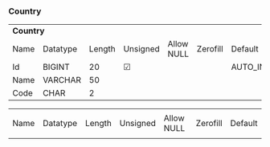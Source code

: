 ### Country

<table>
    <tr>
        <td colspan="7">
            <b>Country</b>
        </td>
    </tr>
    <tr>
        <td>Name</td>
        <td>Datatype</td>
        <td>Length</td>
        <td>Unsigned</td>
        <td>Allow NULL</td>
        <td>Zerofill</td>
        <td>Default</td>
    </tr>
    <tr>
        <td>Id</td>
        <td>BIGINT</td>
        <td>20</td>
        <td>&#9745;</td>
        <td></td>
        <td></td>
        <td>AUTO_INCREMENT</td>
    </tr>
    <tr>
        <td>Name</td>
        <td>VARCHAR</td>
        <td>50</td>
        <td></td>
        <td></td>
        <td></td>
        <td></td>
    </tr>
    <tr>
        <td>Code</td>
        <td>CHAR</td>
        <td>2</td>
        <td></td>
        <td></td>
        <td></td>
        <td></td>
    </tr>
</table>


<table>
    <tr>
        <td colspan="7">
            <b></b>
        </td>
    </tr>
    <tr>
        <td>Name</td>
        <td>Datatype</td>
        <td>Length</td>
        <td>Unsigned</td>
        <td>Allow NULL</td>
        <td>Zerofill</td>
        <td>Default</td>
    </tr>
    <tr>
        <td></td>
        <td></td>
        <td></td>
        <td></td>
        <td></td>
        <td></td>
        <td></td>
    </tr>
</table>